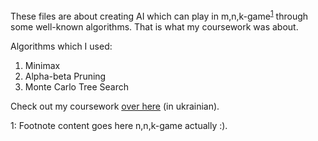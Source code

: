 These files are about creating AI which can play in m,n,k-game<sup>[1](#myfootnote1)</sup> through some well-known algorithms.
That is what my coursework was about.

Algorithms which I used:
  1. Minimax
  2. Alpha-beta Pruning
  3. Monte Carlo Tree Search

Check out my coursework [over here](https://drive.google.com/file/d/15Dw7pGW65kCsx2PLeBYJFD32ydLwx6zo/view?usp=sharing) (in ukrainian).

<a name="myfootnote1">1</a>: Footnote content goes here n,n,k-game actually :).
